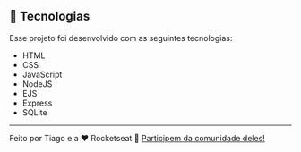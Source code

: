 ## 🚀 Tecnologias

Esse projeto foi desenvolvido com as seguintes tecnologias:

- HTML
- CSS
- JavaScript
- NodeJS
- EJS
- Express
- SQLite

---

Feito por Tiago e a ♥ Rocketseat :wave: [Participem da comunidade deles!](https://discordapp.com/invite/gCRAFhc)
